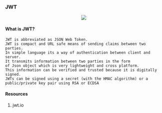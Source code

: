 ### JWT
<p align="center"><img src="https://jwt.io/img/pic_logo.svg"></p>

#### What is JWT?

    JWT is abbreviated as JSON Web Token. 
    JWT is compact and URL safe means of sending claims between two parties.
    In simple language its a way of authentication between client and server. 
    It transmits information between two parties in the form
    of Json object which is very lightweight and cross platform.
    This information can be verified and trusted because it is digitally signed. 
    JWTs can be signed using a secret (with the HMAC algorithm) or a public/private key pair using RSA or ECDSA
  
#### Resources

1. jwt.io
